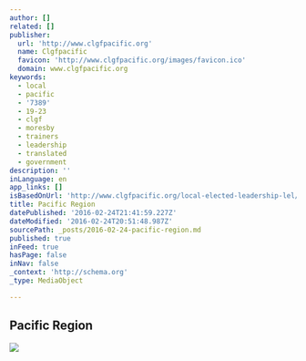 ```yaml
---
author: []
related: []
publisher:
  url: 'http://www.clgfpacific.org'
  name: Clgfpacific
  favicon: 'http://www.clgfpacific.org/images/favicon.ico'
  domain: www.clgfpacific.org
keywords:
  - local
  - pacific
  - '7389'
  - 19-23
  - clgf
  - moresby
  - trainers
  - leadership
  - translated
  - government
description: ''
inLanguage: en
app_links: []
isBasedOnUrl: 'http://www.clgfpacific.org/local-elected-leadership-lel/'
title: Pacific Region
datePublished: '2016-02-24T21:41:59.227Z'
dateModified: '2016-02-24T20:51:48.987Z'
sourcePath: _posts/2016-02-24-pacific-region.md
published: true
inFeed: true
hasPage: false
inNav: false
_context: 'http://schema.org'
_type: MediaObject

---
```

<article style=""><h1>Pacific Region</h1><img src="http://www.clgfpacific.org/images/news/338.jpg" /></article>